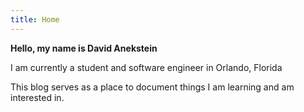 ```yaml
---
title: Home
---
```


**Hello, my name is David Anekstein**

I am currently a student and software engineer in Orlando, Florida

This blog serves as a place to document things I am learning and am interested in.